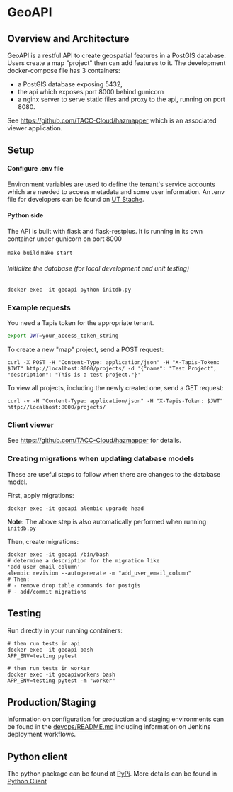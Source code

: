 # GeoAPI

## Overview and Architecture

GeoAPI is a restful API to create geospatial features in a PostGIS database. Users create a map "project" then
can add features to it. The development docker-compose file has 3 containers: 
* a PostGIS database exposing 5432, 
* the api which exposes port 8000 behind gunicorn
* a nginx server to serve static files and proxy to the api, running on port 8080.

See https://github.com/TACC-Cloud/hazmapper which is an associated viewer application.

## Setup

#### Configure .env file

Environment variables are used to define the tenant's service accounts which are needed to access metadata and some user
information. An .env file for developers can be found on [UT Stache](https://stache.utexas.edu/entry/892c730561534ed3b3d306dbf933455d).

#### Python side

The API is built with flask and flask-restplus. It is running in its own container
under gunicorn on port 8000

`make build`
`make start`

###### Initialize the database (for local development and unit testing)

`docker exec -it geoapi python initdb.py`

### Example requests

You need a Tapis token for the appropriate tenant.

```bash
export JWT=your_access_token_string
```

To create a new "map" project, send a POST request:

```
curl -X POST -H "Content-Type: application/json" -H "X-Tapis-Token: $JWT" http://localhost:8000/projects/ -d '{"name": "Test Project", "description": "This is a test project."}'
```

To view all projects, including the newly created one, send a GET request:

```
curl -v -H "Content-Type: application/json" -H "X-Tapis-Token: $JWT" http://localhost:8000/projects/
```


### Client viewer

See https://github.com/TACC-Cloud/hazmapper for details.

### Creating migrations when updating database models

These are useful steps to follow when there are changes to the database model.

First, apply migrations:

```
docker exec -it geoapi alembic upgrade head
```

**Note:** The above step is also automatically performed when running `initdb.py`

Then, create migrations:

```
docker exec -it geoapi /bin/bash
# determine a description for the migration like 'add_user_email_column'
alembic revision --autogenerate -m "add_user_email_column"
# Then:
# - remove drop table commands for postgis
# - add/commit migrations
```

## Testing

Run directly in your running containers:
```
# then run tests in api
docker exec -it geoapi bash
APP_ENV=testing pytest

# then run tests in worker
docker exec -it geoapiworkers bash
APP_ENV=testing pytest -m "worker"
```
## Production/Staging

Information on  configuration for production and staging environments can be found in the [devops/README.md](devops/README.md) including information
on Jenkins deployment workflows.


## Python client

The python package can be found at [PyPi](https://pypi.org/project/geoapi-client/).  More details can be found in [Python Client](./PYTHON_CLIENT.md)